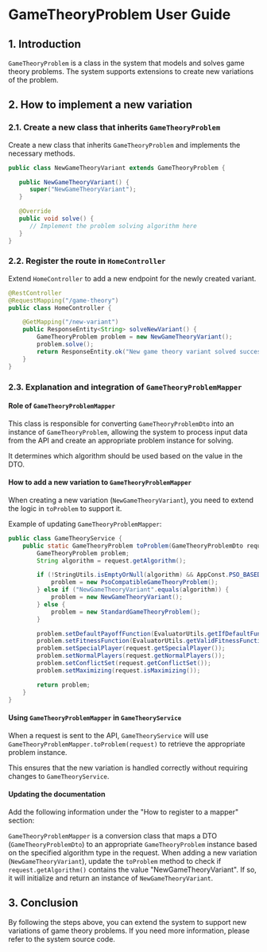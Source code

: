 # GameTheoryProblem User Guide

## 1. Introduction
`GameTheoryProblem` is a class in the system that models and solves game theory problems. The system supports extensions to create new variations of the problem.

## 2. How to implement a new variation
### 2.1. Create a new class that inherits `GameTheoryProblem`

Create a new class that inherits `GameTheoryProblem` and implements the necessary methods.

```java
public class NewGameTheoryVariant extends GameTheoryProblem {

   public NewGameTheoryVariant() {
      super("NewGameTheoryVariant");
   }

   @Override
   public void solve() {
      // Implement the problem solving algorithm here
   }
}
```

### 2.2. Register the route in `HomeController`
Extend `HomeController` to add a new endpoint for the newly created variant.

```java
@RestController
@RequestMapping("/game-theory")
public class HomeController {

    @GetMapping("/new-variant")
    public ResponseEntity<String> solveNewVariant() {
        GameTheoryProblem problem = new NewGameTheoryVariant();
        problem.solve();
        return ResponseEntity.ok("New game theory variant solved successfully");
    }
}
```

### 2.3. Explanation and integration of `GameTheoryProblemMapper`

#### Role of `GameTheoryProblemMapper`
This class is responsible for converting `GameTheoryProblemDto` into an instance of `GameTheoryProblem`, allowing the system to process input data from the API and create an appropriate problem instance for solving.

It determines which algorithm should be used based on the value in the DTO.

#### How to add a new variation to `GameTheoryProblemMapper`
When creating a new variation (`NewGameTheoryVariant`), you need to extend the logic in `toProblem` to support it.

Example of updating `GameTheoryProblemMapper`:

```java
public class GameTheoryService {
    public static GameTheoryProblem toProblem(GameTheoryProblemDto request) {
        GameTheoryProblem problem;
        String algorithm = request.getAlgorithm();

        if (!StringUtils.isEmptyOrNull(algorithm) && AppConst.PSO_BASED_ALGOS.contains(algorithm)) {
            problem = new PsoCompatibleGameTheoryProblem();
        } else if ("NewGameTheoryVariant".equals(algorithm)) {
            problem = new NewGameTheoryVariant();
        } else {
            problem = new StandardGameTheoryProblem();
        }

        problem.setDefaultPayoffFunction(EvaluatorUtils.getIfDefaultFunction(request.getDefaultPayoffFunction()));
        problem.setFitnessFunction(EvaluatorUtils.getValidFitnessFunction(request.getFitnessFunction()));
        problem.setSpecialPlayer(request.getSpecialPlayer());
        problem.setNormalPlayers(request.getNormalPlayers());
        problem.setConflictSet(request.getConflictSet());
        problem.setMaximizing(request.isMaximizing());

        return problem;
    }
}
```

#### Using `GameTheoryProblemMapper` in `GameTheoryService`
When a request is sent to the API, `GameTheoryService` will use `GameTheoryProblemMapper.toProblem(request)` to retrieve the appropriate problem instance.

This ensures that the new variation is handled correctly without requiring changes to `GameTheoryService`.

#### Updating the documentation
Add the following information under the "How to register to a mapper" section:

`GameTheoryProblemMapper` is a conversion class that maps a DTO (`GameTheoryProblemDto`) to an appropriate `GameTheoryProblem` instance based on the specified algorithm type in the request. When adding a new variation (`NewGameTheoryVariant`), update the `toProblem` method to check if `request.getAlgorithm()` contains the value "NewGameTheoryVariant". If so, it will initialize and return an instance of `NewGameTheoryVariant`.

## 3. Conclusion
By following the steps above, you can extend the system to support new variations of game theory problems. If you need more information, please refer to the system source code.